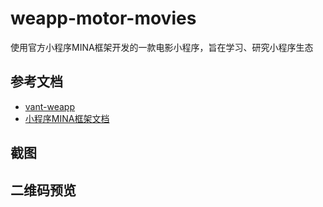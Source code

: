 # weapp-motor-movies

使用官方小程序MINA框架开发的一款电影小程序，旨在学习、研究小程序生态

## 参考文档

- [vant-weapp](https://github.com/youzan/vant-weapp)
- [小程序MINA框架文档](https://developers.weixin.qq.com/miniprogram/dev/framework/MINA.html)

## 截图

## 二维码预览
